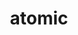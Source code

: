 ---
title: atomic
tags:
  - Átomo
aliases:
  - Atômico
  - Atomics
draft: true
created_at: 2024-07-08T17:33:33-03:00
updated_at: 2025-02-08T21:54:49-03:00
---